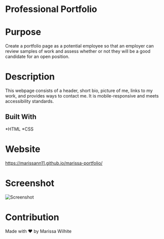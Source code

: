 # Professional Portfolio

# Purpose
Create a portfolio page as a potential employee so that an employer can review samples of work and assess whether or not they will be a good candidate for an open position.

# Description
This webpage consists of a header, short bio, picture of me, links to my work, and provides ways to contact me. It is mobile-responsive and meets accessibility standards.

## Built With
*HTML
*CSS

# Website
https://marissann11.github.io/marissa-portfolio/

# Screenshot
![Screenshot](./marissa-portfolio/assets/images/final-screenshot.png "Screenshot")

# Contribution
Made with &hearts; by Marissa Wilhite